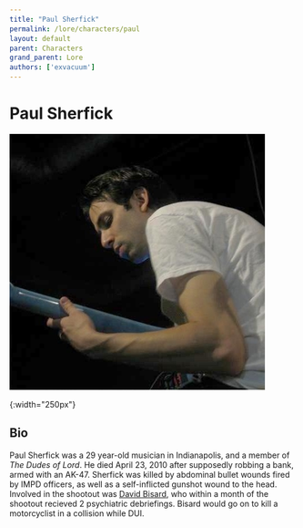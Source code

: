 ```yaml
---
title: "Paul Sherfick"
permalink: /lore/characters/paul
layout: default
parent: Characters
grand_parent: Lore
authors: ['exvacuum']
---
```


# Paul Sherfick

![paul]

[paul]: ../../assets/img/sherfick.jpg
{:width="250px"}

## Bio

Paul Sherfick was a 29 year-old musician in Indianapolis, and a member of *The Dudes of Lord*. He died April 23, 2010 after supposedly robbing a bank, armed with an AK-47. Sherfick was killed by abdominal bullet wounds fired by IMPD officers, as well as a self-inflicted gunshot wound to the head. Involved in the shootout was [David Bisard](../characters/david), who within a month of the shootout recieved 2 psychiatric debriefings. Bisard would go on to kill a motorcyclist in a collision while DUI.
